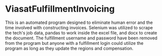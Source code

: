 # ViasatFulfillmentInvoicing
This is an automated program designed to eliminate human error and the time involved with constructing invoices. Selenium was utilized to scrape the tech's job data, pandas to work inside the excel file, and docx to create the document. The fulfillment username and password have been removed from the program but anyone with a fulfillment login could utilize the program as long as they update the regions and compensation.
